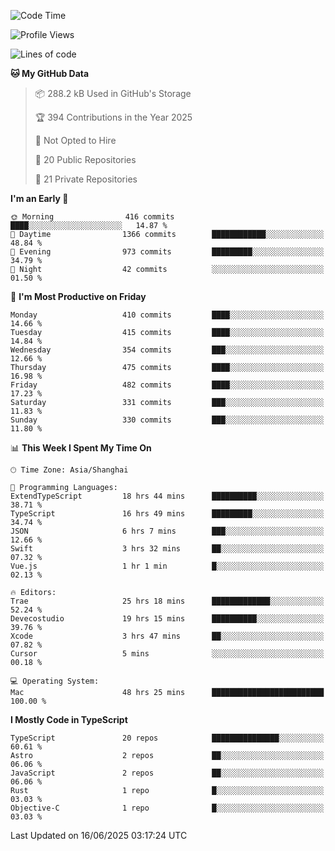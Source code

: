 <!--START_SECTION:waka-->
![Code Time](http://img.shields.io/badge/Code%20Time-3%2C706%20hrs%2034%20mins-blue)

![Profile Views](http://img.shields.io/badge/Profile%20Views-0-blue)

![Lines of code](https://img.shields.io/badge/From%20Hello%20World%20I%27ve%20Written-3.2%20million%20lines%20of%20code-blue)

**🐱 My GitHub Data** 

> 📦 288.2 kB Used in GitHub's Storage 
 > 
> 🏆 394 Contributions in the Year 2025
 > 
> 🚫 Not Opted to Hire
 > 
> 📜 20 Public Repositories 
 > 
> 🔑 21 Private Repositories 
 > 
**I'm an Early 🐤** 

```text
🌞 Morning                416 commits         ████░░░░░░░░░░░░░░░░░░░░░   14.87 % 
🌆 Daytime                1366 commits        ████████████░░░░░░░░░░░░░   48.84 % 
🌃 Evening                973 commits         █████████░░░░░░░░░░░░░░░░   34.79 % 
🌙 Night                  42 commits          ░░░░░░░░░░░░░░░░░░░░░░░░░   01.50 % 
```
📅 **I'm Most Productive on Friday** 

```text
Monday                   410 commits         ████░░░░░░░░░░░░░░░░░░░░░   14.66 % 
Tuesday                  415 commits         ████░░░░░░░░░░░░░░░░░░░░░   14.84 % 
Wednesday                354 commits         ███░░░░░░░░░░░░░░░░░░░░░░   12.66 % 
Thursday                 475 commits         ████░░░░░░░░░░░░░░░░░░░░░   16.98 % 
Friday                   482 commits         ████░░░░░░░░░░░░░░░░░░░░░   17.23 % 
Saturday                 331 commits         ███░░░░░░░░░░░░░░░░░░░░░░   11.83 % 
Sunday                   330 commits         ███░░░░░░░░░░░░░░░░░░░░░░   11.80 % 
```


📊 **This Week I Spent My Time On** 

```text
🕑︎ Time Zone: Asia/Shanghai

💬 Programming Languages: 
ExtendTypeScript         18 hrs 44 mins      ██████████░░░░░░░░░░░░░░░   38.71 % 
TypeScript               16 hrs 49 mins      █████████░░░░░░░░░░░░░░░░   34.74 % 
JSON                     6 hrs 7 mins        ███░░░░░░░░░░░░░░░░░░░░░░   12.66 % 
Swift                    3 hrs 32 mins       ██░░░░░░░░░░░░░░░░░░░░░░░   07.32 % 
Vue.js                   1 hr 1 min          █░░░░░░░░░░░░░░░░░░░░░░░░   02.13 % 

🔥 Editors: 
Trae                     25 hrs 18 mins      █████████████░░░░░░░░░░░░   52.24 % 
Devecostudio             19 hrs 15 mins      ██████████░░░░░░░░░░░░░░░   39.76 % 
Xcode                    3 hrs 47 mins       ██░░░░░░░░░░░░░░░░░░░░░░░   07.82 % 
Cursor                   5 mins              ░░░░░░░░░░░░░░░░░░░░░░░░░   00.18 % 

💻 Operating System: 
Mac                      48 hrs 25 mins      █████████████████████████   100.00 % 
```

**I Mostly Code in TypeScript** 

```text
TypeScript               20 repos            ███████████████░░░░░░░░░░   60.61 % 
Astro                    2 repos             ██░░░░░░░░░░░░░░░░░░░░░░░   06.06 % 
JavaScript               2 repos             ██░░░░░░░░░░░░░░░░░░░░░░░   06.06 % 
Rust                     1 repo              █░░░░░░░░░░░░░░░░░░░░░░░░   03.03 % 
Objective-C              1 repo              █░░░░░░░░░░░░░░░░░░░░░░░░   03.03 % 
```




 Last Updated on 16/06/2025 03:17:24 UTC
<!--END_SECTION:waka-->